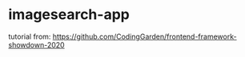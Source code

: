 # imagesearch-app
tutorial from: https://github.com/CodingGarden/frontend-framework-showdown-2020  

